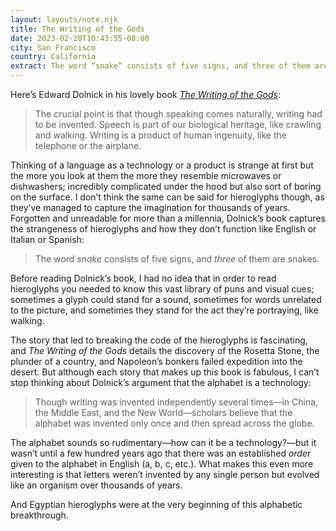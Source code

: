 ```yaml
---
layout: layouts/note.njk
title: The Writing of the Gods
date: 2023-02-20T10:43:55-08:00
city: San Francisco
country: California
extract: The word “snake” consists of five signs, and three of them are snakes.
---
```


Here’s Edward Dolnick in his lovely book [_The Writing of the Gods_](https://bookshop.org/p/books/the-writing-of-the-gods-the-race-to-decode-the-rosetta-stone-edward-dolnick/16544545):

> The crucial point is that though speaking comes naturally, writing had to be invented. Speech is part of our biological heritage, like crawling and walking. Writing is a product of human ingenuity, like the telephone or the airplane.

Thinking of a language as a technology or a product is strange at first but the more you look at them the more they resemble microwaves or dishwashers; incredibly complicated under the hood but also sort of boring on the surface. I don’t think the same can be said for hieroglyphs though, as they’ve managed to capture the imagination for thousands of years. Forgotten and unreadable for more than a millennia, Dolnick’s book captures the strangeness of hieroglyphs and how they don’t function like English or Italian or Spanish:

> The word _snake_ consists of five signs, and _three_ of them are snakes.

Before reading Dolnick’s book, I had no idea that in order to read hieroglyphs you needed to know this vast library of puns and visual cues; sometimes a glyph could stand for a sound, sometimes for words unrelated to the picture, and sometimes they stand for the act they’re portraying, like walking.

The story that led to breaking the code of the hieroglyphs is fascinating, and _The Writing of the Gods_ details the discovery of the Rosetta Stone, the plunder of a country, and Napoleon’s bonkers failed expedition into the desert. But although each story that makes up this book is fabulous, I can’t stop thinking about Dolnick’s argument that the alphabet is a technology:

> Though writing was invented independently several times—in China, the Middle East, and the New World—scholars believe that the alphabet was invented only once and then spread across the globe.

The alphabet sounds so rudimentary—how can it be a technology?—but it wasn’t until a few hundred years ago that there was an established _order_ given to the alphabet in English (a, b, c, etc.). What makes this even more interesting is that letters weren’t invented by any single person but evolved like an organism over thousands of years.

And Egyptian hieroglyphs were at the very beginning of this alphabetic breakthrough.
